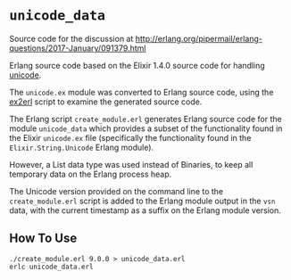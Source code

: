 `unicode_data`
==============

Source code for the discussion at
http://erlang.org/pipermail/erlang-questions/2017-January/091379.html

Erlang source code based on the Elixir 1.4.0 source code for handling
[unicode](https://github.com/elixir-lang/elixir/tree/master/lib/elixir/unicode).

The `unicode.ex` module was converted to Erlang source code, using the
[ex2erl](https://github.com/okeuday/reltool_util/blob/master/ex2erl) script to
examine the generated source code.

The Erlang script `create_module.erl` generates Erlang source code for the
module `unicode_data` which provides a subset of the functionality found
in the Elixir `unicode.ex` file (specifically the functionality found
in the `Elixir.String.Unicode` Erlang module).

However, a List data type was used instead of Binaries, to keep all temporary
data on the Erlang process heap.

The Unicode version provided on the command line to the `create_module.erl`
script is added to the Erlang module output in the `vsn` data, with the
current timestamp as a suffix on the Erlang module version.

How To Use
----------

    ./create_module.erl 9.0.0 > unicode_data.erl
    erlc unicode_data.erl

